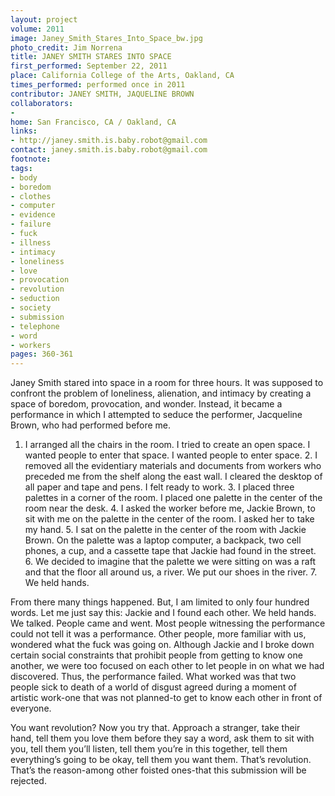 ```yaml
---
layout: project
volume: 2011
image: Janey_Smith_Stares_Into_Space_bw.jpg
photo_credit: Jim Norrena
title: JANEY SMITH STARES INTO SPACE
first_performed: September 22, 2011
place: California College of the Arts, Oakland, CA
times_performed: performed once in 2011
contributor: JANEY SMITH, JAQUELINE BROWN
collaborators:
- 
home: San Francisco, CA / Oakland, CA
links:
- http://janey.smith.is.baby.robot@gmail.com
contact: janey.smith.is.baby.robot@gmail.com
footnote: 
tags:
- body
- boredom
- clothes
- computer
- evidence
- failure
- fuck
- illness
- intimacy
- loneliness
- love
- provocation
- revolution
- seduction
- society
- submission
- telephone
- word
- workers
pages: 360-361
---
```


Janey Smith stared into space in a room for three hours. It was supposed to confront the problem of loneliness, alienation, and intimacy by creating a space of boredom, provocation, and wonder. Instead, it became a performance in which I attempted to seduce the performer, Jacqueline Brown, who had performed before me. 

1. I arranged all the chairs in the room. I tried to create an open space. I wanted people to enter that space. I wanted people to enter space. 2. I removed all the evidentiary materials and documents from workers who preceded me from the shelf along the east wall. I cleared the desktop of all paper and tape and pens. I felt ready to work. 3. I placed three palettes in a corner of the room. I placed one palette in the center of the room near the desk. 4. I asked the worker before me, Jackie Brown, to sit with me on the palette in the center of the room. I asked her to take my hand. 5. I sat on the palette in the center of the room with Jackie Brown. On the palette was a laptop computer, a backpack, two cell phones, a cup, and a cassette tape that Jackie had found in the street. 6. We decided to imagine that the palette we were sitting on was a raft and that the floor all around us, a river. We put our shoes in the river. 7. We held hands. 

From there many things happened. But, I am limited to only four hundred words. Let me just say this: Jackie and I found each other. We held hands. We talked. People came and went. Most people witnessing the performance could not tell it was a performance. Other people, more familiar with us, wondered what the fuck was going on. Although Jackie and I broke down certain social constraints that prohibit people from getting to know one another, we were too focused on each other to let people in on what we had discovered. Thus, the performance failed. What worked was that two people sick to death of a world of disgust agreed during a moment of artistic work-one that was not planned-to get to know each other in front of everyone. 

You want revolution? Now you try that. Approach a stranger, take their hand, tell them you love them before they say a word, ask them to sit with you, tell them you’ll listen, tell them you’re in this together, tell them everything’s going to be okay, tell them you want them. That’s revolution. That’s the reason-among other foisted ones-that this submission will be rejected.
